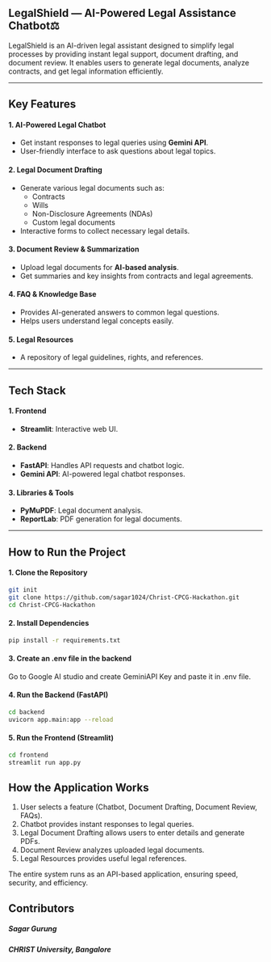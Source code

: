 ## LegalShield — AI-Powered Legal Assistance Chatbot⚖️

LegalShield is an AI-driven legal assistant designed to simplify legal processes by providing instant legal support, document drafting, and document review. It enables users to generate legal documents, analyze contracts, and get legal information efficiently.  

---

## Key Features  

#### **1. AI-Powered Legal Chatbot**  
- Get instant responses to legal queries using **Gemini API**.  
- User-friendly interface to ask questions about legal topics.  

#### **2. Legal Document Drafting**  
- Generate various legal documents such as:  
  - Contracts  
  - Wills  
  - Non-Disclosure Agreements (NDAs)  
  - Custom legal documents  
- Interactive forms to collect necessary legal details.  

#### **3. Document Review & Summarization**  
- Upload legal documents for **AI-based analysis**.  
- Get summaries and key insights from contracts and legal agreements.  

#### **4. FAQ & Knowledge Base**  
- Provides AI-generated answers to common legal questions.  
- Helps users understand legal concepts easily.  

#### **5. Legal Resources**  
- A repository of legal guidelines, rights, and references.  

---

## Tech Stack  

#### **1. Frontend**  
- **Streamlit**: Interactive web UI.  

#### **2. Backend**  
- **FastAPI**: Handles API requests and chatbot logic.  
- **Gemini API**: AI-powered legal chatbot responses.  

#### **3. Libraries & Tools**  
- **PyMuPDF**: Legal document analysis.  
- **ReportLab**: PDF generation for legal documents.  

---

## How to Run the Project  

#### **1. Clone the Repository**  
```sh
git init
git clone https://github.com/sagar1024/Christ-CPCG-Hackathon.git
cd Christ-CPCG-Hackathon
```

#### 2. Install Dependencies
```sh
pip install -r requirements.txt
```

#### 3. Create an .env file in the backend

Go to Google AI studio and create GeminiAPI Key and paste it in .env file.

#### 4. Run the Backend (FastAPI)

```sh
cd backend
uvicorn app.main:app --reload
```

#### 5. Run the Frontend (Streamlit)
```sh
cd frontend
streamlit run app.py
```

## How the Application Works
1. User selects a feature (Chatbot, Document Drafting, Document Review, FAQs).
2. Chatbot provides instant responses to legal queries.
3. Legal Document Drafting allows users to enter details and generate PDFs.
4. Document Review analyzes uploaded legal documents.
5. Legal Resources provides useful legal references.

The entire system runs as an API-based application, ensuring speed, security, and efficiency.

## Contributors

##### Sagar Gurung

##### CHRIST University, Bangalore
